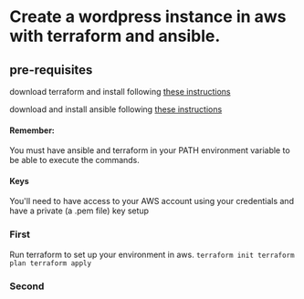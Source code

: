 # Create a wordpress instance in aws with terraform and ansible. 

## pre-requisites 
download terraform and install following [these instructions](https://www.terraform.io/intro/getting-started/install.html "Install and setup terraform")

download and install ansible following [these instructions](http://docs.ansible.com/ansible/latest/intro_installation.html "Install and setup ansible")

#### Remember:
You must have ansible and terraform in your PATH environment variable to be able to execute the commands. 

#### Keys
You'll need to have access to your AWS account using your credentials and have a private (a .pem file) key setup

### First
Run terraform to set up your environment in aws. 
`terraform init
 terraform plan
 terraform apply`
   
### Second


 
